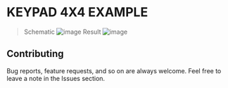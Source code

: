 # KEYPAD 4X4 EXAMPLE
> Schematic 
![image](https://drive.google.com/uc?export=download&id=1ChpMEMXg-zTMIMOhuXU1VjOBWbJ0i83z)
>Result 
![image](https://drive.google.com/uc?export=download&id=133_tjJQoxZNKT3fDR6i86X25gHNihdXO)



## Contributing  
Bug reports, feature requests, and so on are always welcome. Feel free to leave a note in the Issues section.
